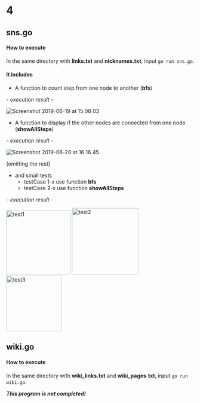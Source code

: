 # 4

## sns.go
#### How to execute
In the same directory with **links.txt** and **nicknames.txt**, input `go run sns.go`.

#### It includes 
- A function to count step from one node to another (**bfs**)

_- execution result -_

![Screenshot 2019-06-19 at 15 08 03](https://user-images.githubusercontent.com/34668695/59740801-1e2bf580-92a4-11e9-9b4b-29db68e23d16.png)

- A function to display if the other nodes are connected from one node (**showAllSteps**)

_- execution result -_

![Screenshot 2019-06-20 at 16 16 45](https://user-images.githubusercontent.com/34668695/59828873-e93ca300-9376-11e9-829a-0523f70327e2.png)

(omitting the rest)

- and small tests
  - testCase 1-x use function **bfs**
  - testCase 2-x use function **showAllSteps**
  
_- execution result -_
  
<img width="172" alt="test1" src="https://user-images.githubusercontent.com/34668695/59796719-0e022d80-9319-11e9-876f-01e248642960.png"> <img width="178" alt="test2" src="https://user-images.githubusercontent.com/34668695/59796721-0e022d80-9319-11e9-9397-20af66f143f1.png"> <img width="149" alt="test3" src="https://user-images.githubusercontent.com/34668695/59796722-0e022d80-9319-11e9-8e67-231c925daaa7.png">
  
## wiki.go
#### How to execute
In the same directory with **wiki_links.txt** and **wiki_pages.txt**, input `go run wiki.go`.

_**This program is not completed!**_
